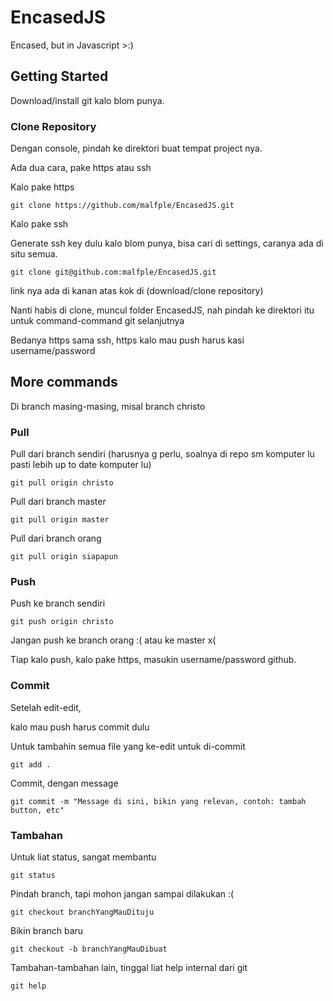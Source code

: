 # EncasedJS
Encased, but in Javascript >:)

## Getting Started

Download/install git kalo blom punya.

### Clone Repository

Dengan console, pindah ke direktori buat tempat project nya.

Ada dua cara, pake https atau ssh

Kalo pake https
```
git clone https://github.com/malfple/EncasedJS.git
```
Kalo pake ssh

Generate ssh key dulu kalo blom punya, bisa cari di settings, caranya ada di situ semua.
```
git clone git@github.com:malfple/EncasedJS.git
```

link nya ada di kanan atas kok di (download/clone repository)

Nanti habis di clone, muncul folder EncasedJS, nah pindah ke direktori itu untuk command-command git selanjutnya

Bedanya https sama ssh, https kalo mau push harus kasi username/password

## More commands

Di branch masing-masing, misal branch christo

### Pull

Pull dari branch sendiri (harusnya g perlu, soalnya di repo sm komputer lu pasti lebih up to date komputer lu)
```
git pull origin christo
```
Pull dari branch master
```
git pull origin master
```
Pull dari branch orang
```
git pull origin siapapun
```

### Push

Push ke branch sendiri
```
git push origin christo
```
Jangan push ke branch orang :( atau ke master x(

Tiap kalo push, kalo pake https, masukin username/password github.

### Commit

Setelah edit-edit,

kalo mau push harus commit dulu

Untuk tambahin semua file yang ke-edit untuk di-commit
```
git add .
```
Commit, dengan message
```
git commit -m "Message di sini, bikin yang relevan, contoh: tambah button, etc"
```

### Tambahan

Untuk liat status, sangat membantu
```
git status
```

Pindah branch, tapi mohon jangan sampai dilakukan :(
```
git checkout branchYangMauDituju
```
Bikin branch baru
```
git checkout -b branchYangMauDibuat
```

Tambahan-tambahan lain, tinggal liat help internal dari git
```
git help
```
